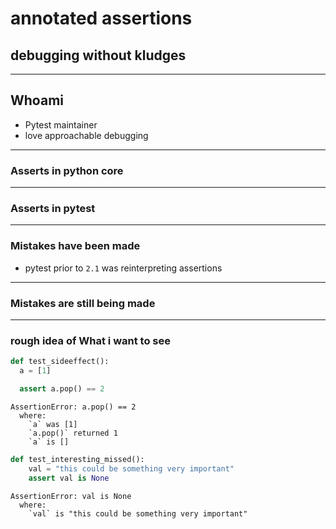 # annotated assertions

## debugging without kludges


***

## Whoami

* Pytest maintainer
* love approachable debugging


***

### Asserts in python core




***

### Asserts in pytest



***

### Mistakes have been made

* pytest prior to `2.1` was reinterpreting assertions






***

### Mistakes are still being made



***



### rough idea of What i want to see


```python
def test_sideeffect():
  a = [1]

  assert a.pop() == 2
```

```py3tb
AssertionError: a.pop() == 2
  where:
    `a` was [1]
    `a.pop()` returned 1
    `a` is []
```

```python
def test_interesting_missed():
    val = "this could be something very important"
    assert val is None
```

```text
AssertionError: val is None
  where:
    `val` is "this could be something very important"
```
